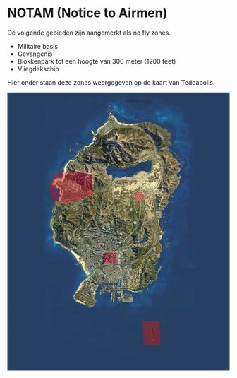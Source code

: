 # NOTAM (Notice to Airmen)

De volgende gebieden zijn aangemerkt als no fly zones.

* Militaire basis
* Gevangenis
* Blokkenpark tot een hoogte van 300 meter (1200 feet)
* Vliegdekschip

Hier onder staan deze zones weergegeven op de kaart van Tedeapolis.

![No fly zones](img/restrictedAirspace.webp)
